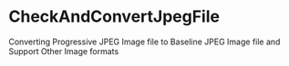 # CheckAndConvertJpegFile
Converting Progressive JPEG Image file to Baseline JPEG Image file and Support Other Image formats

